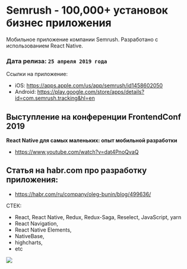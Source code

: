 # Semrush - 100,000+ установок бизнес приложения

Мобильное приложение компании Semrush. Разработано с использованием React Native.

### Дата релиза: `25 апреля 2019 года`

Ссылки на приложение: 
- iOS: https://apps.apple.com/us/app/semrush/id1458602050
- Android: https://play.google.com/store/apps/details?id=com.semrush.tracking&hl=en

## Выступление на конференции FrontendConf 2019
**React Native для самых маленьких: опыт мобильной разработки**
- https://www.youtube.com/watch?v=dat4PnoQvaQ

## Статья на habr.com про разработку приложения:
- https://habr.com/ru/company/oleg-bunin/blog/499636/

СТЕК:
- React, React Native, Redux, Redux-Saga, Reselect, JavaScript, yarn
- React Navigation,
- React Native Elements,
- NativeBase,
- highcharts,
- etc

<img src="https://cdn-news2.semrush.com/uploads/2019/05/07/pt_app.png" />
